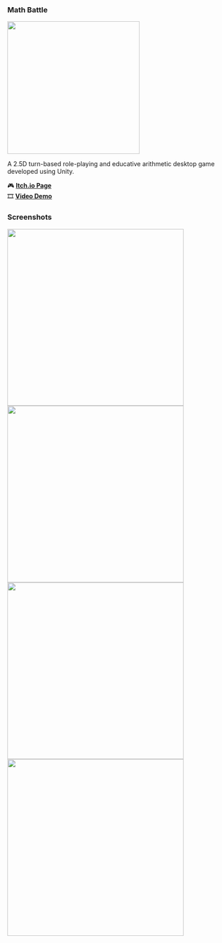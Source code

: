 ### Math Battle
<img height=300 src="https://img.itch.zone/aW1nLzkxNjI3NDIucG5n/original/lYEpY7.png">

A 2.5D turn-based role-playing and educative arithmetic desktop game developed using Unity.

🎮 **[Itch.io Page](https://alexyz.itch.io/math-battle)**  
🎞 **[Video Demo](https://youtu.be/UvAgnIdbecw)**

### Screenshots

<img height=400 src="https://img.itch.zone/aW1hZ2UvMTU1NTU5MC85MTYyNjcwLnBuZw==/original/kp6WaP.png">
<img height=400 src="https://img.itch.zone/aW1hZ2UvMTU1NTU5MC85MTYyNjczLnBuZw==/original/jbedIV.png">
<img height=400 src="https://img.itch.zone/aW1hZ2UvMTU1NTU5MC85MTYyNjc2LnBuZw==/original/aaXr%2B2.png">
<img height=400 src="https://img.itch.zone/aW1hZ2UvMTU1NTU5MC85MTYyNjc0LnBuZw==/original/ktDvhm.png">

